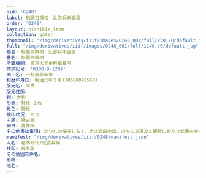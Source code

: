```yaml
---
pid: '0248'
label: 魁題百撰相　辻弥兵衛盛昌
order: '0248'
layout: nishikie_item
collection: qatar
thumbnail: "/img/derivatives/iiif/images/0248_001/full/250,/0/default.jpg"
full: "/img/derivatives/iiif/images/0248_001/full/1140,/0/default.jpg"
題名: 魁題百撰相　辻弥兵衛盛昌
書名: 魁題百撰相
所蔵機関: 東京大学史料編纂所
請求記号: '0380-9-(28)'
画工名: 一魁斎芳年筆
和暦年月日: 明治元年９月(18680090550)
版元名: 大橋
版元住所: 
判: 大判
形態: 竪絵 １枚
彩色: 錦絵
検印状況: あり
主題: 歴史画
細目: 肖像画
その他書誌事項: かつしか畑守しるす、辻は武田の臣、のち山上道及と朝鮮にわたり武勇をかがやかす
manifest: "/img/derivatives/iiif/0248/manifest.json"
人名: 葛飾畑守/辻弥兵衛
検印: 辰九改
その他固有件名: 
彫師: 
地名: 
---
```

